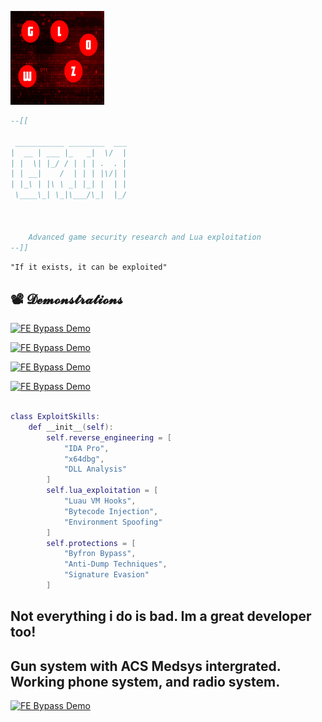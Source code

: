 ![ Exploit Banner](https://raw.githubusercontent.com/Bruvz322/portfilo/refs/heads/main/noFilter.png)

```lua
--[[
   
 ___________ ________  ___
|  __ | ___ |_   _|  \/  |
| |  \| |_/ / | | | .  . |
| | __|    /  | | | |\/| |
| |_\ | |\ \ _| |_| |  | |
 \____\_| \_|\___/\_|  |_/
                          
                          
    
    Advanced game security research and Lua exploitation
--]]
```


`"If it exists, it can be exploited"`  



## 📽️ 𝓓𝓮𝓶𝓸𝓷𝓼𝓽𝓻𝓪𝓽𝓲𝓸𝓷𝓼  

<!-- Method 1: Direct MP4 Embed -->
[![FE Bypass Demo](https://img.youtube.com/vi/NTMb50-yMHY/maxresdefault.jpg)](https://youtu.be/NTMb50-yMHY)

[![FE Bypass Demo](https://img.youtube.com/vi/Yq6ycHU2Pvo/maxresdefault.jpg)](https://youtu.be/Yq6ycHU2Pvo)

[![FE Bypass Demo](https://img.youtube.com/vi/VRcRxzWXldI/maxresdefault.jpg)](https://youtu.be/VRcRxzWXldI)

[![FE Bypass Demo](https://img.youtube.com/vi/9CXRgb97IAQ/maxresdefault.jpg)](https://youtu.be/9CXRgb97IAQ)


```lua

class ExploitSkills:
    def __init__(self):
        self.reverse_engineering = [
            "IDA Pro", 
            "x64dbg", 
            "DLL Analysis"
        ]
        self.lua_exploitation = [
            "Luau VM Hooks",
            "Bytecode Injection",
            "Environment Spoofing"
        ]
        self.protections = [
            "Byfron Bypass",
            "Anti-Dump Techniques",
            "Signature Evasion"
        ]

```

##  Not everything i do is bad. Im a great developer too!

## Gun system with ACS Medsys intergrated. Working phone system, and radio system.

[![FE Bypass Demo](https://img.youtube.com/vi/22iNGXEqxUg/maxresdefault.jpg)](https://youtu.be/22iNGXEqxUg)




